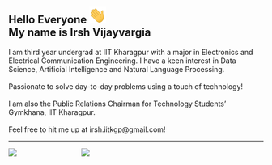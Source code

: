 <h2>Hello Everyone <img src="https://raw.githubusercontent.com/ABSphreak/ABSphreak/master/gifs/Hi.gif" height="33px"><br>My name is Irsh Vijayvargia</h2>
I am third year undergrad at IIT Kharagpur with a major in Electronics and Electrical Communication Engineering. I have a keen interest in Data Science, Artificial Intelligence and Natural Language Processing.
<br><br>
Passionate to solve day-to-day problems using a touch of technology!
<br><br>
I am also the Public Relations Chairman for Technology Students’ Gymkhana, IIT Kharagpur. 
<br><br>
Feel free to hit me up at irsh.iitkgp@gmail.com!

<hr>

<a href="https://github.com/1rsh">
<img height="180" src="https://github-readme-stats-eight-theta.vercel.app/api/top-langs/?username=1rsh&layout=compact&langs_count=8&theme=nightowl"/>
</a>
<a href="https://github.com/1rsh">
<img width="360" src="https://github-readme-stats-eight-theta.vercel.app/api?username=1rsh&show_icons=true&theme=nightowl&include_all_commits=true&count_private=true" align="right"/>
</a>
<br>
<br>
